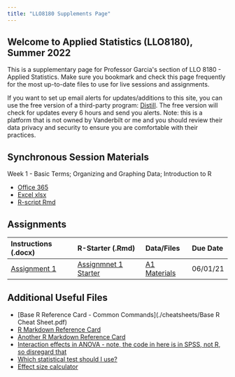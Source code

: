 ```yaml
---
title: "LLO8180 Supplements Page"
---
```


## Welcome to Applied Statistics (LLO8180), Summer 2022

This is a supplementary page for Professor Garcia's section of LLO 8180 - Applied Statistics. Make sure you bookmark and check this page frequently for the most up-to-date files to use for live sessions and assignments. 

If you want to set up email alerts for updates/additions to this site, you can use the free version of a third-party program: [Distill](https://distill.io/). The free version will check for updates every 6 hours and send you alerts. Note: this is a platform that is not owned by Vanderbilt or me and you should review their data privacy and security to ensure you are comfortable with their practices.

## Synchronous Session Materials

Week 1 - Basic Terms; Organizing and Graphing Data; Introduction to R
 * [Office 365](https://vanderbilt365-my.sharepoint.com/:x:/g/personal/rafael_garcia_vanderbilt_edu/ER-jfMhQSQtAmk22Bph7BUcB8rLmYSk7onnszLFwC1YCJQ?e=wrYi0F)
 * [Excel xlsx](./sync-sessions/Week1Excel.xlsx)
 * [R-script Rmd](./sync-sessions/Week1R.Rmd)
	
<!---Week 2 - Percentiles, Central Tendency, and Variability
 * [Office 365]()
 * [Excel xlsx](./sync-sessions/)
 * [R-script Rmd](./sync-sessions/)
	
Week 3 - Basic Probability; Normal Distribution; Z-Scores
 * [Office 365]()
 * [Excel xlsx](./sync-sessions/)
 * [R-script Rmd](./sync-sessions/)
	
Week 4 - Sampling Distributions
 * [Office 365]()
 * [Excel xlsx](./sync-sessions/)
 * [R-script Rmd](./sync-sessions/)
	
Week 5 - Hypothesis Testing: One-Sample Z-Test
 * [Office 365]()
 * [Excel xlsx](./sync-sessions/)
 * [R-script Rmd](./sync-sessions/)
	
Week 6 - Power and Effect Size; One-Sample t-Test
 * [Office 365]()
 * [Excel xlsx](./sync-sessions/Week1Excel.xlsx)
 * [R-script Rmd](./sync-sessions/Week1R.Rmd)
	
Week 7 - Two-Sample t-tests
 * [Office 365]()
 * [Excel xlsx](./sync-sessions/)
 * [R-script Rmd](./sync-sessions/)
	
Week 8 - Confidence Intervals
 * [Office 365]()
 * [Excel xlsx](./sync-sessions/)
 * [R-script Rmd](./sync-sessions/)
	
Week 9 - One-Way ANOVA
 * [Office 365]()
 * [Excel xlsx](./sync-sessions/)
 * [R-script Rmd](./sync-sessions/)
	
Week 10 - Two-Way ANOVA
 * [Office 365]()
 * [Excel xlsx](./sync-sessions/)
 * [R-script Rmd](./sync-sessions/)
	
Week 11 - Correlation
 * [Office 365]()
 * [Excel xlsx](./sync-sessions/Week1Excel.xlsx)
 * [R-script Rmd](./sync-sessions/Week1R.Rmd)
	
Week 12 - Simple Linear Regression
 * [Office 365]()
 * [Excel xlsx](./sync-sessions/)
 * [R-script Rmd](./sync-sessions/)
	
Week 13 - Multiple Linear Regression
 * [Office 365]()
 * [Excel xlsx](./sync-sessions/)
 * [R-script Rmd](./sync-sessions/)
	
Week 14 - Chi-Square
 * [Office 365]()
 * [Excel xlsx](./sync-sessions/)
 * [R-script Rmd](./sync-sessions/) --->
	
## Assignments

| **Instructions (.docx)** | **R-Starter (.Rmd)** | **Data/Files** | **Due Date**|
|:---|:---|:---|:---|
|[Assignment 1 ](./assignments/Assignment-1.docx) | [Assignmnet 1 Starter](./assignments/Assignment-1-Starter.Rmd) | [A1 Materials](./assignments/A1-materials.zip) | 06/01/21 |

<!---|[Assignment 2 ](./assignments/Assignment-2.docx) | [Assignment 2 Starter](./assignments/Assignment-2-Starter.Rmd) | [A2 Materials](./)  | //22 |
|[Assignment 3 ](./assignments/Assignment-3.docx) | [Assignment 3 Starter](./assignments/Assignment-3-Starter.Rmd) | [A3 Materials](./)  | //22 |
|[Assignment 4 ](./assignments/Assignment-4.docx) | [Assignment 4 Starter](./assignments/Assignment-4-Starter.Rmd) | [A4 Materials](./)  | //22 |
|[Assignment 5 ](./assignments/Assignment-5.docx) | [Assignment 5 Starter](./assignments/Assignment-5-Starter.Rmd) | [A5 Materials](./)  | //22 |
|[Assignment 6 ](./assignments/Assignment-6.docx) | [Assignment 6 Starter](./assignments/Assignment-6-Starter.Rmd) | [A6 Materials](./)  | //22 |
|[Assignment 7 ](./assignments/Assignment-7.docx) | [Assignment 7 Starter](./assignments/Assignment-7-Starter.Rmd) | [A7 Materials](./)  | //22 | --->

## Additional Useful Files
* [Base R Reference Card - Common Commands](./cheatsheets/Base R Cheat Sheet.pdf)
* [R Markdown Reference Card](./cheatsheets/rmarkdown-reference.pdf)
* [Another R Markdown Reference Card](./cheatsheets/rmarkdown-cheatsheet.pdf)
* [Interaction effects in ANOVA - note, the code in here is in SPSS, not R, so disregard that](https://pages.uoregon.edu/stevensj/interaction.pdf)
* [Which statistical test should I use?](https://help.xlstat.com/s/article/which-statistical-test-should-you-use?language=en_US)
* [Effect size calculator](http://www.psychometrica.de/effect_size.html)

